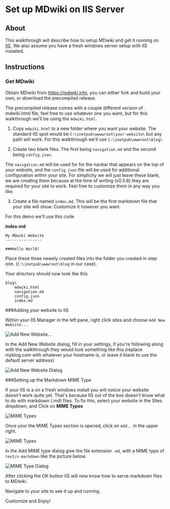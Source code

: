 Set up MDwiki on IIS Server
===================

About
------

This walkthrough will describe how to setup MDwiki and get it running on [IIS](https://iis.com).  We also assume you have a fresh windows server setup with IIS installed.

Instructions
-------------

### Get MDwiki

Obtain MDwiki from https://mdwiki.info, you can either fork and build your own, or download the precompiled release.

The precompiled release comes with a couple different version of mdwiki.html file, feel free to use whatever one you want, but for this walkthrough we'll be using the ``mdwiki.html``.

 1. Copy ``mdwiki.html`` to a new folder where you want your website.  The standard IIS spot would be ``C:\inetpub\wwwwroot\your-website\`` but any path will work.  For this walkthrough we'll use ``C:\inetpub\wwwroot\blog\``

 2. Create two blank files.  The first being ``navigation.md`` and the second being ``config.json``.

  The ``navigation.md`` will be used for for the navbar that appears on the top of your website, and the ``config.json`` file will be used for additional configuration within your site.  For simplicity we will just leave these blank, we are creating them because at the time of writing (v0.5.8) they are required for your site to work.  Feel free to customize them in any way you like.

 3. Create a file named ``index.md``.  This will be the first markdown file that your site will show.  Customize it however you want.

For this demo we'll use this code

**index.md**

```
My MDwiki Website
----------------

###Hello World!
```

Place these three newely created files into the folder you created in step one. (``C:\inetpub\wwwroot\blog`` in our case).

Your directory should now look like this

    blog\
        mdwiki.html
        navigation.md
        config.json
        index.md

###Adding your website to IIS

Within your IIS Manager in the left pane, right click sites and choose ``Add New Website...``

![Add New Website...](images/add-new-website.png)

In the Add New Website dialog, fill in your settings, if you're following along with the walkthrough they would look something like this (replace myblog.com with whatever your hostname is, or leave it blank to use the default server address)

![Add New Website Dialog](images/add-new-website-dialog.png)

###Setting up the Markdown MIME Type

If your IIS is a on a fresh windows install you will notice your website doesn't work quite yet.  That's because IIS out of the box doesn't know what to do with markdown (.md) files.  To fix this, select your website in the Sites dropdown, and Click on **MIME Types**

![MIME Types](images/mime-types.png)

Once your the MIME Types section is opened, click on ``Add..`` in the upper right.

![MIME Types](images/add-mime-type.png)

In the Add MIME type dialog give the file extension ``.md``, with a MIME type of ``text/x-markdown`` like the picture below.

![MIME Type Dialog](images/mime-type-dialog.png)

After clicking the OK button IIS will now know how to serve markdown files to MDwiki. 

Navigate to your site to see it up and running.

Customize and Enjoy!
